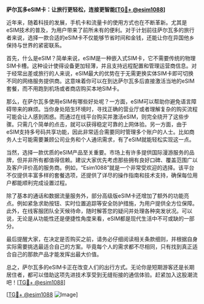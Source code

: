 **萨尔瓦多eSIM卡：让旅行更轻松，连接更智能[[TG💪+ @esim1088](https://t.me/s/esim1088)]**

近年来，随着科技的发展，手机卡和流量卡的使用方式也在不断革新。尤其是eSIM技术的普及，为用户带来了前所未有的便利。对于计划前往萨尔瓦多的旅行者来说，选择一款合适的eSIM卡不仅能够节省时间和金钱，还能让你在异国他乡保持与世界的紧密联系。

首先，什么是eSIM？简单来说，eSIM是一种嵌入式SIM卡，它不需要传统的物理SIM卡槽。这种设计使得设备更加轻薄，并且支持远程配置和管理运营商信息。对于经常出差或旅行的人来说，eSIM最大的优势在于无需更换实体SIM卡即可切换不同的网络服务提供商。这意味着你可以在到达萨尔瓦多后直接激活当地的eSIM套餐，而不用跑到机场或者商店购买本地SIM卡。

那么，在萨尔瓦多使用eSIM有哪些好处呢？一方面，eSIM可以帮助你避免语言障碍带来的麻烦。当你身处陌生环境时，寻找正确的营业厅或者理解复杂的购买流程可能会让人感到困惑。而通过在线平台购买并激活eSIM，则完全绕开了这些步骤。只需几个简单的点击，就可以获得稳定可靠的上网体验。另一方面，由于eSIM支持多号码共享功能，因此非常适合需要同时管理多个账户的人士。比如商务人士可能需要兼顾公司业务和个人通讯需求，有了eSIM就能轻松实现这一点。

当然，选择一款优质的eSIM产品至关重要。市场上有许多提供国际漫游服务的品牌，但并非所有都值得信赖。建议大家优先考虑那些拥有良好口碑、覆盖范围广以及客户评价高的服务商。例如，“Esim1088”就是一个非常受欢迎的选择。该平台不仅提供丰富多样的套餐选项，还提供了详尽的操作指南和技术支持，确保每位用户都能顺利完成设置过程。

除了基本的通话和数据流量服务外，部分高级版eSIM卡还增加了额外的功能亮点。例如紧急求助按钮、实时位置追踪等安全防护措施，为用户提供全方位保障。此外，在线客服团队全天候待命，随时解答您的疑问并处理各种突发状况。可以说，无论是从功能性还是便捷性角度来看，eSIM都是现代生活中不可或缺的一部分。

最后提醒大家，在决定是否购买之前，请务必仔细阅读相关条款细则，并根据自身实际需要挑选最适合自己的方案。毕竟每个人的需求都不尽相同，只有找到真正适合自己的那款产品才能发挥出最大价值。

总之，萨尔瓦多的eSIM卡正在改变人们的出行方式。无论你是短期游客还是长期居住者，都可以借助这项先进技术享受到无缝衔接的通信体验。赶紧加入这股潮流吧！[[TG💪+ @esim1088](https://t.me/s/esim1088)]

[[TG💪+ @esim1088](https://t.me/s/esim1088) ![Image](https://i.postimg.cc/4NQfJmqS/Snipaste-2025-05-13-00-14-12.png)]